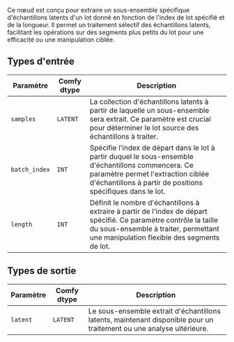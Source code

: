 
Ce nœud est conçu pour extraire un sous-ensemble spécifique d'échantillons latents d'un lot donné en fonction de l'index de lot spécifié et de la longueur. Il permet un traitement sélectif des échantillons latents, facilitant les opérations sur des segments plus petits du lot pour une efficacité ou une manipulation ciblée.
## Types d'entrée

| Paramètre     | Comfy dtype | Description |
|---------------|-------------|-------------|
| `samples`     | `LATENT`    | La collection d'échantillons latents à partir de laquelle un sous-ensemble sera extrait. Ce paramètre est crucial pour déterminer le lot source des échantillons à traiter. |
| `batch_index` | `INT`       | Spécifie l'index de départ dans le lot à partir duquel le sous-ensemble d'échantillons commencera. Ce paramètre permet l'extraction ciblée d'échantillons à partir de positions spécifiques dans le lot. |
| `length`      | `INT`       | Définit le nombre d'échantillons à extraire à partir de l'index de départ spécifié. Ce paramètre contrôle la taille du sous-ensemble à traiter, permettant une manipulation flexible des segments de lot. |

## Types de sortie

| Paramètre | Comfy dtype | Description |
|-----------|-------------|-------------|
| `latent`  | `LATENT`    | Le sous-ensemble extrait d'échantillons latents, maintenant disponible pour un traitement ou une analyse ultérieure. |